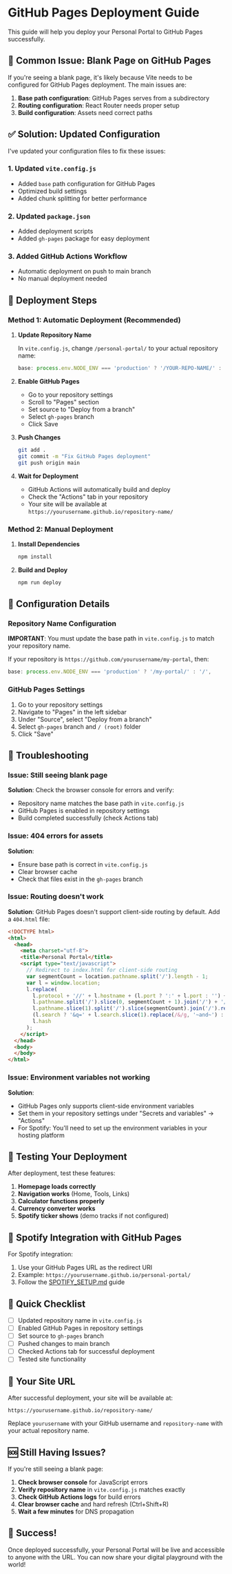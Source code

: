 # GitHub Pages Deployment Guide

This guide will help you deploy your Personal Portal to GitHub Pages successfully.

## 🚨 Common Issue: Blank Page on GitHub Pages

If you're seeing a blank page, it's likely because Vite needs to be configured for GitHub Pages deployment. The main issues are:

1. **Base path configuration**: GitHub Pages serves from a subdirectory
2. **Routing configuration**: React Router needs proper setup
3. **Build configuration**: Assets need correct paths

## ✅ Solution: Updated Configuration

I've updated your configuration files to fix these issues:

### 1. Updated `vite.config.js`
- Added `base` path configuration for GitHub Pages
- Optimized build settings
- Added chunk splitting for better performance

### 2. Updated `package.json`
- Added deployment scripts
- Added `gh-pages` package for easy deployment

### 3. Added GitHub Actions Workflow
- Automatic deployment on push to main branch
- No manual deployment needed

## 🚀 Deployment Steps

### Method 1: Automatic Deployment (Recommended)

1. **Update Repository Name**
   
   In `vite.config.js`, change `/personal-portal/` to your actual repository name:
   ```javascript
   base: process.env.NODE_ENV === 'production' ? '/YOUR-REPO-NAME/' : '/',
   ```

2. **Enable GitHub Pages**
   - Go to your repository settings
   - Scroll to "Pages" section
   - Set source to "Deploy from a branch"
   - Select `gh-pages` branch
   - Click Save

3. **Push Changes**
   ```bash
   git add .
   git commit -m "Fix GitHub Pages deployment"
   git push origin main
   ```

4. **Wait for Deployment**
   - GitHub Actions will automatically build and deploy
   - Check the "Actions" tab in your repository
   - Your site will be available at `https://yourusername.github.io/repository-name/`

### Method 2: Manual Deployment

1. **Install Dependencies**
   ```bash
   npm install
   ```

2. **Build and Deploy**
   ```bash
   npm run deploy
   ```

## 🔧 Configuration Details

### Repository Name Configuration

**IMPORTANT**: You must update the base path in `vite.config.js` to match your repository name.

If your repository is `https://github.com/yourusername/my-portal`, then:
```javascript
base: process.env.NODE_ENV === 'production' ? '/my-portal/' : '/',
```

### GitHub Pages Settings

1. Go to your repository settings
2. Navigate to "Pages" in the left sidebar
3. Under "Source", select "Deploy from a branch"
4. Select `gh-pages` branch and `/ (root)` folder
5. Click "Save"

## 🐛 Troubleshooting

### Issue: Still seeing blank page

**Solution**: Check the browser console for errors and verify:
- Repository name matches the base path in `vite.config.js`
- GitHub Pages is enabled in repository settings
- Build completed successfully (check Actions tab)

### Issue: 404 errors for assets

**Solution**: 
- Ensure base path is correct in `vite.config.js`
- Clear browser cache
- Check that files exist in the `gh-pages` branch

### Issue: Routing doesn't work

**Solution**: GitHub Pages doesn't support client-side routing by default. Add a `404.html` file:

```html
<!DOCTYPE html>
<html>
  <head>
    <meta charset="utf-8">
    <title>Personal Portal</title>
    <script type="text/javascript">
      // Redirect to index.html for client-side routing
      var segmentCount = location.pathname.split('/').length - 1;
      var l = window.location;
      l.replace(
        l.protocol + '//' + l.hostname + (l.port ? ':' + l.port : '') +
        l.pathname.split('/').slice(0, segmentCount + 1).join('/') + '/?p=/' +
        l.pathname.slice(1).split('/').slice(segmentCount).join('/').replace(/&/g, '~and~') +
        (l.search ? '&q=' + l.search.slice(1).replace(/&/g, '~and~') : '') +
        l.hash
      );
    </script>
  </head>
  <body>
  </body>
</html>
```

### Issue: Environment variables not working

**Solution**: 
- GitHub Pages only supports client-side environment variables
- Set them in your repository settings under "Secrets and variables" → "Actions"
- For Spotify: You'll need to set up the environment variables in your hosting platform

## 📱 Testing Your Deployment

After deployment, test these features:
1. **Homepage loads correctly**
2. **Navigation works** (Home, Tools, Links)
3. **Calculator functions properly**
4. **Currency converter works**
5. **Spotify ticker shows** (demo tracks if not configured)

## 🎵 Spotify Integration with GitHub Pages

For Spotify integration:
1. Use your GitHub Pages URL as the redirect URI
2. Example: `https://yourusername.github.io/personal-portal/`
3. Follow the [SPOTIFY_SETUP.md](./SPOTIFY_SETUP.md) guide

## 📝 Quick Checklist

- [ ] Updated repository name in `vite.config.js`
- [ ] Enabled GitHub Pages in repository settings
- [ ] Set source to `gh-pages` branch
- [ ] Pushed changes to main branch
- [ ] Checked Actions tab for successful deployment
- [ ] Tested site functionality

## 🔗 Your Site URL

After successful deployment, your site will be available at:
```
https://yourusername.github.io/repository-name/
```

Replace `yourusername` with your GitHub username and `repository-name` with your actual repository name.

## 🆘 Still Having Issues?

If you're still seeing a blank page:

1. **Check browser console** for JavaScript errors
2. **Verify repository name** in `vite.config.js` matches exactly
3. **Check GitHub Actions logs** for build errors
4. **Clear browser cache** and hard refresh (Ctrl+Shift+R)
5. **Wait a few minutes** for DNS propagation

## 🎉 Success!

Once deployed successfully, your Personal Portal will be live and accessible to anyone with the URL. You can now share your digital playground with the world! 